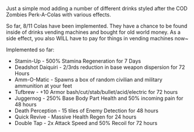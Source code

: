 Just a simple mod adding a number of different drinks styled after the COD Zombies Perk-A-Colas with various effects. 

So far, 8/11 Colas have been implemented. They have a chance to be found inside of drinks vending machines and bought for old world money. As a side effect, you also WILL have to pay for things in vending machines now~

Implemented so far:
  - Stamin-Up - 500% Stamina Regeneration for 7 Days
  - Deadshot Daiquiri - 2/3rds reduction in base weapon dispersion for 72 Hours
  - Amm-O-Matic - Spawns a box of random civilian and military ammunition at your feet
  - Tufbrew - +10 Armor bash/cut/stab/bullet/acid/electric for 72 hours
  - Juggernog - 250% Base Body Part Health and 50% incoming pain for 48 hours
  - Death Perception - 15 tiles of Enemy Detection for 48 hours
  - Quick Revive - Massive Health Regen for 24 hours
  - Double Tap - 2x Attack Speed and 50% Recoil for 72 hours
